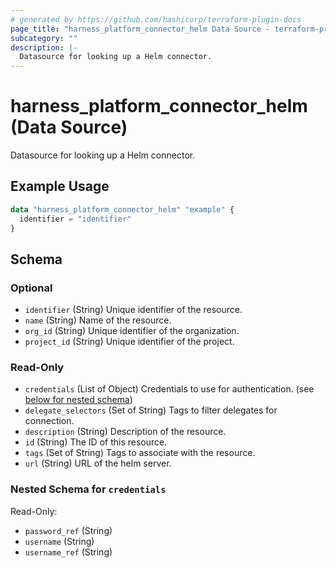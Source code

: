 ```yaml
---
# generated by https://github.com/hashicorp/terraform-plugin-docs
page_title: "harness_platform_connector_helm Data Source - terraform-provider-harness"
subcategory: ""
description: |-
  Datasource for looking up a Helm connector.
---
```


# harness_platform_connector_helm (Data Source)

Datasource for looking up a Helm connector.

## Example Usage

```terraform
data "harness_platform_connector_helm" "example" {
  identifier = "identifier"
}
```

<!-- schema generated by tfplugindocs -->
## Schema

### Optional

- `identifier` (String) Unique identifier of the resource.
- `name` (String) Name of the resource.
- `org_id` (String) Unique identifier of the organization.
- `project_id` (String) Unique identifier of the project.

### Read-Only

- `credentials` (List of Object) Credentials to use for authentication. (see [below for nested schema](#nestedatt--credentials))
- `delegate_selectors` (Set of String) Tags to filter delegates for connection.
- `description` (String) Description of the resource.
- `id` (String) The ID of this resource.
- `tags` (Set of String) Tags to associate with the resource.
- `url` (String) URL of the helm server.

<a id="nestedatt--credentials"></a>
### Nested Schema for `credentials`

Read-Only:

- `password_ref` (String)
- `username` (String)
- `username_ref` (String)


